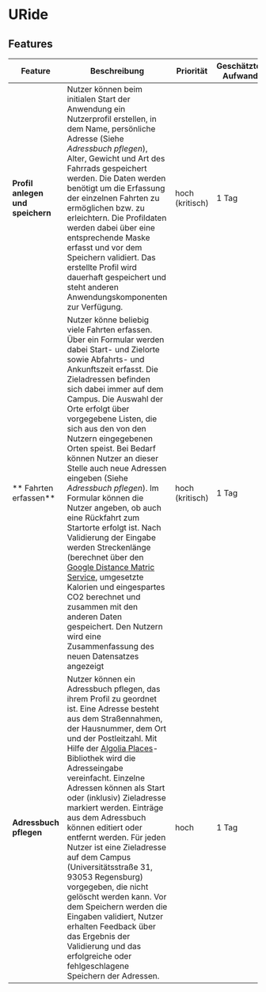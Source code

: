 # URide

## Features

| Feature | Beschreibung | Priorität | Geschätzter Aufwand | Betroffen Schichten |
|---------|--------------|-----------|--------------------|---------------------|
| **Profil anlegen und speichern** | Nutzer können beim initialen Start der Anwendung ein Nutzerprofil erstellen, in dem Name, persönliche Adresse (Siehe *Adressbuch pflegen*), Alter, Gewicht und Art des Fahrrads gespeichert werden. Die Daten werden benötigt um die Erfassung der einzelnen Fahrten zu ermöglichen bzw. zu erleichtern. Die Profildaten werden dabei über eine entsprechende Maske erfasst und vor dem Speichern validiert. Das erstellte Profil wird dauerhaft gespeichert und steht anderen Anwendungskomponenten zur Verfügung. | hoch (kritisch) | 1 Tag | UI, Datenbank, Javascript |
| ** Fahrten erfassen** | Nutzer könne beliebig viele Fahrten erfassen. Über ein Formular werden dabei Start- und Zielorte sowie Abfahrts- und Ankunftszeit erfasst. Die Zieladressen befinden sich dabei immer auf dem Campus. Die Auswahl der Orte erfolgt über  vorgegebene Listen, die sich aus den von den Nutzern eingegebenen Orten speist. Bei Bedarf können Nutzer an dieser Stelle auch neue Adressen eingeben (Siehe *Adressbuch pflegen*). Im Formular können die Nutzer angeben, ob auch eine Rückfahrt zum Startorte erfolgt ist. Nach Validierung der Eingabe werden Streckenlänge (berechnet über den [Google Distance Matric Service](https://developers.google.com/maps/documentation/javascript/distancematrix), umgesetzte Kalorien und eingespartes CO2 berechnet und zusammen mit den anderen Daten gespeichert. Den Nutzern wird eine Zusammenfassung des neuen Datensatzes angezeigt | hoch (kritisch) | 1 Tag | UI, Datenbank, Javascript |
| **Adressbuch pflegen** | Nutzer können ein Adressbuch pflegen, das ihrem Profil zu geordnet ist. Eine Adresse besteht aus dem Straßennahmen, der Hausnummer, dem Ort und der Postleitzahl. Mit Hilfe der [Algolia Places](https://community.algolia.com/places/)-Bibliothek wird die Adresseingabe vereinfacht. Einzelne Adressen können als Start oder (inklusiv) Zieladresse markiert werden. Einträge aus dem Adressbuch können editiert oder entfernt werden. Für jeden Nutzer ist eine Zieladresse auf dem Campus (Universitätsstraße 31, 93053 Regensburg) vorgegeben, die nicht gelöscht werden kann. Vor dem Speichern werden die Eingaben validiert, Nutzer erhalten Feedback über das Ergebnis der Validierung und das erfolgreiche oder fehlgeschlagene Speichern der Adressen. | hoch | 1 Tag | UI, Datenbank, Javascript |